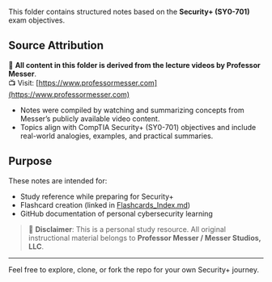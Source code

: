 This folder contains structured notes based on the **Security+ (SY0-701)** exam objectives.

## Source Attribution

🧠 **All content in this folder is derived from the lecture videos by Professor Messer**.  
📺 Visit: [https://www.professormesser.com](https://www.professormesser.com)

- Notes were compiled by watching and summarizing concepts from Messer’s publicly available video content.
- Topics align with CompTIA Security+ (SY0-701) objectives and include real-world analogies, examples, and practical summaries.

## Purpose

These notes are intended for:
- Study reference while preparing for Security+
- Flashcard creation (linked in [Flashcards_Index.md](./Flashcards_Index.md))
- GitHub documentation of personal cybersecurity learning

> 🔖 **Disclaimer**: This is a personal study resource. All original instructional material belongs to **Professor Messer / Messer Studios, LLC**.

---

Feel free to explore, clone, or fork the repo for your own Security+ journey.
